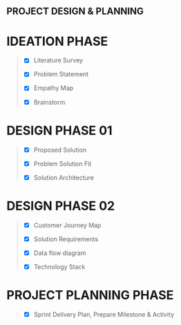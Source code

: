 ## PROJECT DESIGN & PLANNING

# IDEATION PHASE

> - [x] Literature Survey 
>  
> - [x] Problem Statement
> 
> - [x] Empathy Map
> 
> - [x] Brainstorm

# DESIGN PHASE 01

> - [x] Proposed Solution
>
> - [x] Problem Solution Fit
>
> - [X] Solution Architecture

# DESIGN PHASE 02

> - [x] Customer Journey Map 
>
> - [x] Solution Requirements
>
> - [x] Data flow diagram
>
> - [x] Technology Stack

# PROJECT PLANNING PHASE

> - [x] Sprint Delivery Plan, Prepare Milestone & Activity
>


